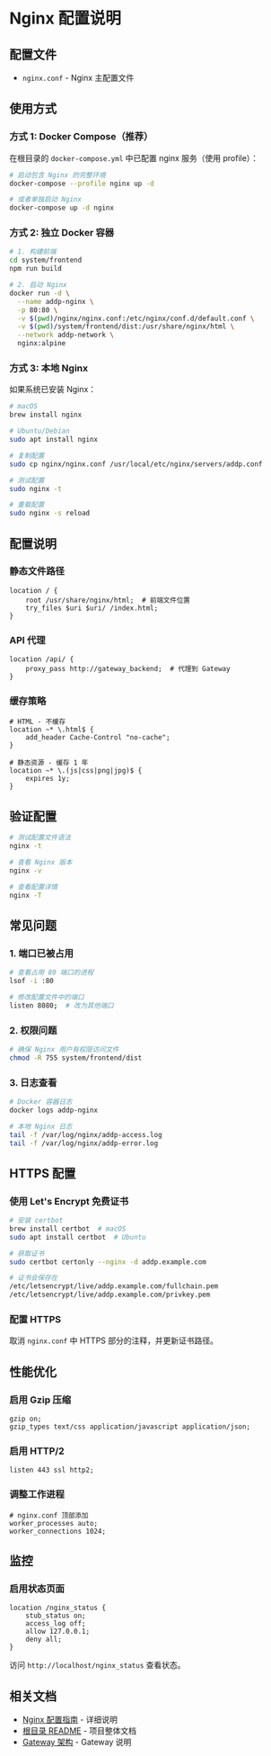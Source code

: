 # Nginx 配置说明

## 配置文件

- `nginx.conf` - Nginx 主配置文件

## 使用方式

### 方式 1: Docker Compose（推荐）

在根目录的 `docker-compose.yml` 中已配置 nginx 服务（使用 profile）：

```bash
# 启动包含 Nginx 的完整环境
docker-compose --profile nginx up -d

# 或者单独启动 Nginx
docker-compose up -d nginx
```

### 方式 2: 独立 Docker 容器

```bash
# 1. 构建前端
cd system/frontend
npm run build

# 2. 启动 Nginx
docker run -d \
  --name addp-nginx \
  -p 80:80 \
  -v $(pwd)/nginx/nginx.conf:/etc/nginx/conf.d/default.conf \
  -v $(pwd)/system/frontend/dist:/usr/share/nginx/html \
  --network addp-network \
  nginx:alpine
```

### 方式 3: 本地 Nginx

如果系统已安装 Nginx：

```bash
# macOS
brew install nginx

# Ubuntu/Debian
sudo apt install nginx

# 复制配置
sudo cp nginx/nginx.conf /usr/local/etc/nginx/servers/addp.conf

# 测试配置
sudo nginx -t

# 重载配置
sudo nginx -s reload
```

## 配置说明

### 静态文件路径

```nginx
location / {
    root /usr/share/nginx/html;  # 前端文件位置
    try_files $uri $uri/ /index.html;
}
```

### API 代理

```nginx
location /api/ {
    proxy_pass http://gateway_backend;  # 代理到 Gateway
}
```

### 缓存策略

```nginx
# HTML - 不缓存
location ~* \.html$ {
    add_header Cache-Control "no-cache";
}

# 静态资源 - 缓存 1 年
location ~* \.(js|css|png|jpg)$ {
    expires 1y;
}
```

## 验证配置

```bash
# 测试配置文件语法
nginx -t

# 查看 Nginx 版本
nginx -v

# 查看配置详情
nginx -T
```

## 常见问题

### 1. 端口已被占用

```bash
# 查看占用 80 端口的进程
lsof -i :80

# 修改配置文件中的端口
listen 8080;  # 改为其他端口
```

### 2. 权限问题

```bash
# 确保 Nginx 用户有权限访问文件
chmod -R 755 system/frontend/dist
```

### 3. 日志查看

```bash
# Docker 容器日志
docker logs addp-nginx

# 本地 Nginx 日志
tail -f /var/log/nginx/addp-access.log
tail -f /var/log/nginx/addp-error.log
```

## HTTPS 配置

### 使用 Let's Encrypt 免费证书

```bash
# 安装 certbot
brew install certbot  # macOS
sudo apt install certbot  # Ubuntu

# 获取证书
sudo certbot certonly --nginx -d addp.example.com

# 证书会保存在
/etc/letsencrypt/live/addp.example.com/fullchain.pem
/etc/letsencrypt/live/addp.example.com/privkey.pem
```

### 配置 HTTPS

取消 `nginx.conf` 中 HTTPS 部分的注释，并更新证书路径。

## 性能优化

### 启用 Gzip 压缩

```nginx
gzip on;
gzip_types text/css application/javascript application/json;
```

### 启用 HTTP/2

```nginx
listen 443 ssl http2;
```

### 调整工作进程

```nginx
# nginx.conf 顶部添加
worker_processes auto;
worker_connections 1024;
```

## 监控

### 启用状态页面

```nginx
location /nginx_status {
    stub_status on;
    access_log off;
    allow 127.0.0.1;
    deny all;
}
```

访问 `http://localhost/nginx_status` 查看状态。

## 相关文档

- [Nginx 配置指南](../docs/NGINX_GUIDE.md) - 详细说明
- [根目录 README](../README.md) - 项目整体文档
- [Gateway 架构](../gateway/ARCHITECTURE.md) - Gateway 说明